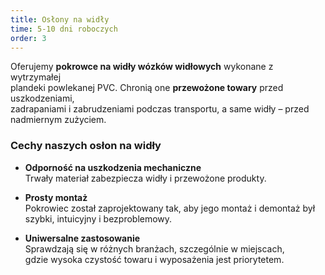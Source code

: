 ```yaml
---
title: Osłony na widły
time: 5-10 dni roboczych
order: 3
---
```


Oferujemy **pokrowce na widły wózków widłowych** wykonane z wytrzymałej  
plandeki powlekanej PVC. Chronią one **przewożone towary** przed
uszkodzeniami,  
zadrapaniami i zabrudzeniami podczas transportu, a same widły – przed nadmiernym
zużyciem.

### Cechy naszych osłon na widły

- **Odporność na uszkodzenia mechaniczne**  
  Trwały materiał zabezpiecza widły i przewożone produkty.

- **Prosty montaż**  
  Pokrowiec został zaprojektowany tak, aby jego montaż i demontaż był szybki,
  intuicyjny i bezproblemowy.

- **Uniwersalne zastosowanie**  
  Sprawdzają się w różnych branżach, szczególnie w miejscach,  
  gdzie wysoka czystość towaru i wyposażenia jest priorytetem.
